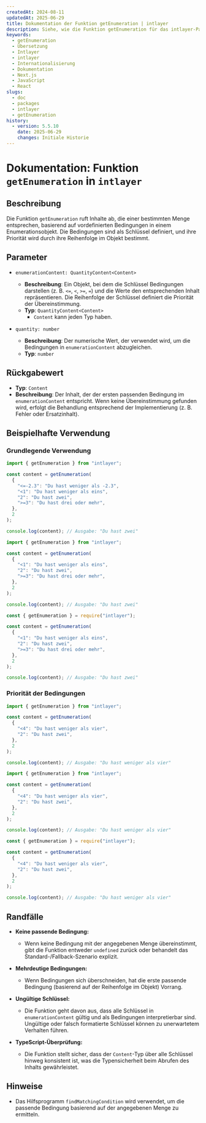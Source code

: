 ```yaml
---
createdAt: 2024-08-11
updatedAt: 2025-06-29
title: Dokumentation der Funktion getEnumeration | intlayer
description: Siehe, wie die Funktion getEnumeration für das intlayer-Paket verwendet wird
keywords:
  - getEnumeration
  - Übersetzung
  - Intlayer
  - intlayer
  - Internationalisierung
  - Dokumentation
  - Next.js
  - JavaScript
  - React
slugs:
  - doc
  - packages
  - intlayer
  - getEnumeration
history:
  - version: 5.5.10
    date: 2025-06-29
    changes: Initiale Historie
---
```


# Dokumentation: Funktion `getEnumeration` in `intlayer`

## Beschreibung

Die Funktion `getEnumeration` ruft Inhalte ab, die einer bestimmten Menge entsprechen, basierend auf vordefinierten Bedingungen in einem Enumerationsobjekt. Die Bedingungen sind als Schlüssel definiert, und ihre Priorität wird durch ihre Reihenfolge im Objekt bestimmt.

## Parameter

- `enumerationContent: QuantityContent<Content>`

  - **Beschreibung**: Ein Objekt, bei dem die Schlüssel Bedingungen darstellen (z. B. `<=`, `<`, `>=`, `=`) und die Werte den entsprechenden Inhalt repräsentieren. Die Reihenfolge der Schlüssel definiert die Priorität der Übereinstimmung.
  - **Typ**: `QuantityContent<Content>`
    - `Content` kann jeden Typ haben.

- `quantity: number`

  - **Beschreibung**: Der numerische Wert, der verwendet wird, um die Bedingungen in `enumerationContent` abzugleichen.
  - **Typ**: `number`

## Rückgabewert

- **Typ**: `Content`
- **Beschreibung**: Der Inhalt, der der ersten passenden Bedingung im `enumerationContent` entspricht. Wenn keine Übereinstimmung gefunden wird, erfolgt die Behandlung entsprechend der Implementierung (z. B. Fehler oder Ersatzinhalt).

## Beispielhafte Verwendung

### Grundlegende Verwendung

```typescript codeFormat="typescript"
import { getEnumeration } from "intlayer";

const content = getEnumeration(
  {
    "<=-2.3": "Du hast weniger als -2.3",
    "<1": "Du hast weniger als eins",
    "2": "Du hast zwei",
    ">=3": "Du hast drei oder mehr",
  },
  2
);

console.log(content); // Ausgabe: "Du hast zwei"
```

```javascript codeFormat="esm"
import { getEnumeration } from "intlayer";

const content = getEnumeration(
  {
    "<1": "Du hast weniger als eins",
    "2": "Du hast zwei",
    ">=3": "Du hast drei oder mehr",
  },
  2
);

console.log(content); // Ausgabe: "Du hast zwei"
```

```javascript codeFormat="commonjs"
const { getEnumeration } = require("intlayer");

const content = getEnumeration(
  {
    "<1": "Du hast weniger als eins",
    "2": "Du hast zwei",
    ">=3": "Du hast drei oder mehr",
  },
  2
);

console.log(content); // Ausgabe: "Du hast zwei"
```

### Priorität der Bedingungen

```typescript codeFormat="typescript"
import { getEnumeration } from "intlayer";

const content = getEnumeration(
  {
    "<4": "Du hast weniger als vier",
    "2": "Du hast zwei",
  },
  2
);

console.log(content); // Ausgabe: "Du hast weniger als vier"
```

```javascript codeFormat="esm"
import { getEnumeration } from "intlayer";

const content = getEnumeration(
  {
    "<4": "Du hast weniger als vier",
    "2": "Du hast zwei",
  },
  2
);

console.log(content); // Ausgabe: "Du hast weniger als vier"
```

```javascript codeFormat="commonjs"
const { getEnumeration } = require("intlayer");

const content = getEnumeration(
  {
    "<4": "Du hast weniger als vier",
    "2": "Du hast zwei",
  },
  2
);

console.log(content); // Ausgabe: "Du hast weniger als vier"
```

## Randfälle

- **Keine passende Bedingung:**

  - Wenn keine Bedingung mit der angegebenen Menge übereinstimmt, gibt die Funktion entweder `undefined` zurück oder behandelt das Standard-/Fallback-Szenario explizit.

- **Mehrdeutige Bedingungen:**

  - Wenn Bedingungen sich überschneiden, hat die erste passende Bedingung (basierend auf der Reihenfolge im Objekt) Vorrang.

- **Ungültige Schlüssel:**

  - Die Funktion geht davon aus, dass alle Schlüssel in `enumerationContent` gültig und als Bedingungen interpretierbar sind. Ungültige oder falsch formatierte Schlüssel können zu unerwartetem Verhalten führen.

- **TypeScript-Überprüfung:**
  - Die Funktion stellt sicher, dass der `Content`-Typ über alle Schlüssel hinweg konsistent ist, was die Typensicherheit beim Abrufen des Inhalts gewährleistet.

## Hinweise

- Das Hilfsprogramm `findMatchingCondition` wird verwendet, um die passende Bedingung basierend auf der angegebenen Menge zu ermitteln.
